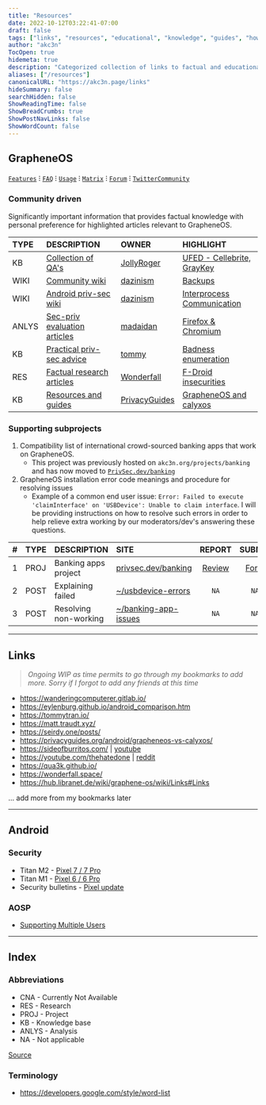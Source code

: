 ```yaml
---
title: "Resources"
date: 2022-10-12T03:22:41-07:00
draft: false
tags: ["links", "resources", "educational", "knowledge", "guides", "how-to's", "GrapheneOS", "Security", "Privacy"]
author: "akc3n"
TocOpen: true
hidemeta: true
description: "Categorized collection of links to factual and educational information"
aliases: ["/resources"]
canonicalURL: "https://akc3n.page/links"
hideSummary: false
searchHidden: false
ShowReadingTime: false
ShowBreadCrumbs: true
ShowPostNavLinks: false
ShowWordCount: false
---
```


## GrapheneOS
[`Features`](https:/grapheneos.org/features) ⁝ [`FAQ`](https://grapheneos.org/faq) ⁝ [`Usage`](https://grapheneos.org/usage) ⁝ [`Matrix`](https://app.element.io/#/room/#community:grapheneos.org) ⁝ [`Forum`](https://discuss.grapheneos.org) ⁝ [`TwitterCommunity`](https://twitter.com/i/communities/1530455827949273094)

### Community driven

Significantly important information that provides factual knowledge with personal preference for highlighted articles relevant to GrapheneOS.

| TYPE | DESCRIPTION | OWNER | HIGHLIGHT |
| :--- | :--- | :--- | :--- |
| KB | [Collection of QA's](https://github.com/Peter-Easton/GrapheneOS-Knowledge) | [JollyRoger](https://github.com/Peter-Easton/) | [UFED - Cellebrite, GrayKey](https://github.com/Peter-Easton/GrapheneOS-Knowledge/blob/master/GrapheneOS-Security-Q%26A.md#what-security-measures-does-grapheneos-have-against-those-cell-phone-unlockers-used-by-the-military-like-cellebrite-graykey-etc-what-about-nation-states-with-unlimited-resources) |
| WIKI | [Community wiki](https://hub.libranet.de/wiki/graphene-os/wiki/Home) | [dazinism](https://github.com/dznsm) | [Backups](https://hub.libranet.de/wiki/graphene-os/wiki/Backups) |
| WIKI | [Android priv-sec wiki](https://hub.libranet.de/wiki/and-priv-sec/wiki/Home) | [dazinism](https://github.com/dznsm) | [Interprocess Communication](https://hub.libranet.de/wiki/and-priv-sec/wiki/inter-app-comms) |
| ANLYS | [Sec-priv evaluation articles](https://madaidans-insecurities.github.io/) | [madaidan](https://github.com/madaidans-insecurities) | [Firefox & Chromium](https://madaidans-insecurities.github.io/firefox-chromium.html) |
| KB | [Practical priv-sec advice](https://privsec.dev) | [tommy](https://tommytran.io/) | [Badness enumeration](https://privsec.dev/knowledge/badness-enumeration/) |
| RES| [Factual research articles](https://wonderfall.dev/) | [Wonderfall](https://github.com/wonderfall) | [F-Droid insecurities](https://wonderfall.dev/fdroid-issues/) |
| KB | [Resources and guides](https://www.privacyguides.org/basics/threat-modeling/) | [PrivacyGuides](https://github.com/orgs/privacyguides/people) | [GrapheneOS and calyxos](https://www.privacyguides.org/android/grapheneos-vs-calyxos/) |

### Supporting subprojects

1. Compatibility list of international crowd-sourced banking apps that work on GrapheneOS.
    - This project was previously hosted on `akc3n.org/projects/banking` and has now moved to [`PrivSec.dev/banking`](https://privsec.dev/banking)
2. GrapheneOS installation error code meanings and procedure for resolving issues
    - Example of a common end user issue: `Error: Failed to execute 'claimInterface' on 'USBDevice': Unable to claim interface`. I will be providing instructions on how to resolve such errors in order to help relieve extra working by our moderators/dev's answering these questions.

| # | TYPE | DESCRIPTION | SITE | REPORT | SUBMIT |
| :-: | :--- | :--- | :--- | :---: | :---: |
| 1 | PROJ | Banking apps project | [privsec.dev/banking](https://privsec.dev/apps/banking-applications-compatibility-with-grapheneos/) | [Review](https://github.com/PrivSec-dev/banking-apps-compat-report/issues?q=is%3Aissue+is%3Aclosed) | [Form](https://github.com/PrivSec-dev/banking-apps-compat-report/issues/new?assignees=&labels=&template=app_report.yml) |
| 2 | POST | Explaining failed | [~/usbdevice-errors](https://akc3n.page/usbdevice) | `NA` | `NA` |
| 3 | POST | Resolving non-working | [~/banking-app-issues](/banking-issues) | `NA` | `NA` |

---

## Links
> *Ongoing WIP as time permits to go through my bookmarks to add more. Sorry if I forgot to add any friends at this time*
<!-- FIXME Rewrite description quote above and format accordingly-->

<!-- TODO Create table and format accordingly-->
- https://wanderingcomputerer.gitlab.io/
- https://eylenburg.github.io/android_comparison.htm
- https://tommytran.io/
- https://matt.traudt.xyz/
- https://seirdy.one/posts/
- https://privacyguides.org/android/grapheneos-vs-calyxos/
- https://sideofburritos.com/ | [youtube](https://www.youtube.com/sideofburritos)
- https://youtube.com/thehatedone | [reddit](https://reddit.com/r/thehatedone)
- https://qua3k.github.io/
- https://wonderfall.space/
- https://hub.libranet.de/wiki/graphene-os/wiki/Links#Links

... add more from my bookmarks later

---

## Android

### Security

- Titan M2 - [Pixel 7 / 7 Pro](https://security.googleblog.com/2022/10/google-pixel-7-and-pixel-7-pro-next.html)
- Titan M1 - [Pixel 6 / 6 Pro](https://security.googleblog.com/2021/10/pixel-6-setting-new-standard-for-mobile.html)
- Security bulletins - [Pixel update](https://source.android.com/docs/security/bulletin/pixel#bulletins)

### AOSP

- [Supporting Multiple Users](https://source.android.com/docs/devices/admin/multi-user)

---

## Index

### Abbreviations

- CNA - Currently Not Available
- RES - Research
- PROJ - Project
- KB - Knowledge base
- ANLYS - Analysis
- NA - Not applicable

[Source](https://www.allacronyms.com/)

### Terminology

- https://developers.google.com/style/word-list
